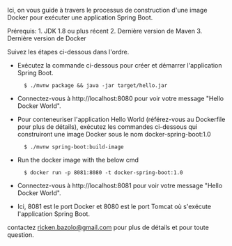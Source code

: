 Ici, on vous guide à travers le processus de construction d'une image Docker pour exécuter une application Spring Boot.

Prérequis: 
		1. JDK 1.8 ou plus récent
		2. Dernière version de Maven
		3. Dernière version de Docker

Suivez les étapes ci-dessous dans l'ordre.

- Exécutez la commande ci-dessous pour créer et démarrer l'application Spring Boot.

        $ ./mvnw package && java -jar target/hello.jar

- Connectez-vous à http://localhost:8080 pour voir votre message "Hello Docker World".


- Pour conteneuriser l'application Hello World (référez-vous au Dockerfile pour plus de détails), exécutez les commandes ci-dessous qui construiront une image Docker sous le nom docker-spring-boot:1.0

		$ ./mvnw spring-boot:build-image

- Run the docker image with the below cmd
	
		$ docker run -p 8081:8080 -t docker-spring-boot:1.0

- Connectez-vous à http://localhost:8081 pour voir votre message "Hello Docker World".

- Ici, 8081 est le port Docker et 8080 est le port Tomcat où s'exécute l'application Spring Boot. 


contactez ricken.bazolo@gmail.com pour plus de détails et pour toute question. 


			
